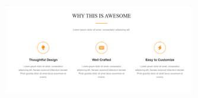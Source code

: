 ![Live Output](https://github.com/amrkhaled104/frontend-learning-journey/blob/main/NTI%202025/S3/page%203/output.png)